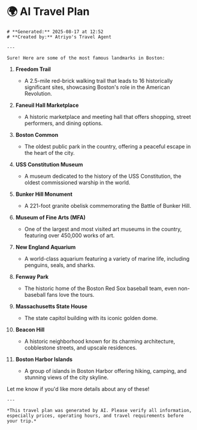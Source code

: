 # 🌍 AI Travel Plan

    # **Generated:** 2025-08-17 at 12:52  
    # **Created by:** Atriyo's Travel Agent

    ---

    Sure! Here are some of the most famous landmarks in Boston:

1. **Freedom Trail**  
   - A 2.5-mile red-brick walking trail that leads to 16 historically significant sites, showcasing Boston's role in the American Revolution.

2. **Faneuil Hall Marketplace**  
   - A historic marketplace and meeting hall that offers shopping, street performers, and dining options.

3. **Boston Common**  
   - The oldest public park in the country, offering a peaceful escape in the heart of the city.

4. **USS Constitution Museum**  
   - A museum dedicated to the history of the USS Constitution, the oldest commissioned warship in the world.

5. **Bunker Hill Monument**  
   - A 221-foot granite obelisk commemorating the Battle of Bunker Hill.

6. **Museum of Fine Arts (MFA)**  
   - One of the largest and most visited art museums in the country, featuring over 450,000 works of art.

7. **New England Aquarium**  
   - A world-class aquarium featuring a variety of marine life, including penguins, seals, and sharks.

8. **Fenway Park**  
   - The historic home of the Boston Red Sox baseball team, even non-baseball fans love the tours.

9. **Massachusetts State House**  
   - The state capitol building with its iconic golden dome.

10. **Beacon Hill**  
    - A historic neighborhood known for its charming architecture, cobblestone streets, and upscale residences.

11. **Boston Harbor Islands**  
    - A group of islands in Boston Harbor offering hiking, camping, and stunning views of the city skyline.

Let me know if you'd like more details about any of these!

    ---

    *This travel plan was generated by AI. Please verify all information, especially prices, operating hours, and travel requirements before your trip.*
    